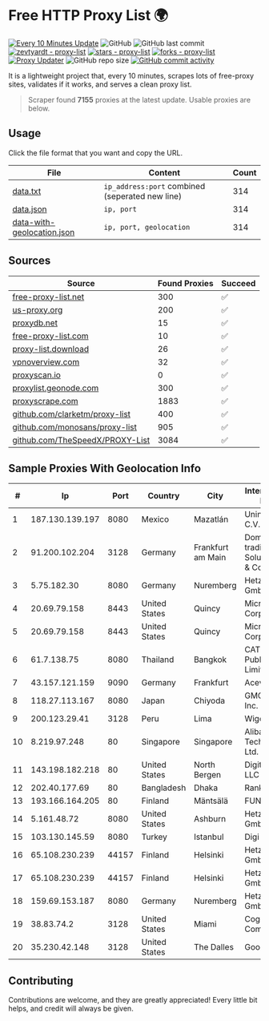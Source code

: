 
# Free HTTP Proxy List 🌍

[![Every 10 Minutes Update](https://github.com/mertguvencli/http-proxy-list/actions/workflows/main.yml/badge.svg?branch=main)](https://github.com/mertguvencli/http-proxy-list/actions/workflows/main.yml)
![GitHub](https://img.shields.io/github/license/mertguvencli/http-proxy-list)
![GitHub last commit](https://img.shields.io/github/last-commit/mertguvencli/http-proxy-list)
[![zevtyardt - proxy-list](https://img.shields.io/static/v1?label=zevtyardt&message=proxy-list&color=blue&logo=github)](https://github.com/zevtyardt/proxy-list "Go to GitHub repo")
[![stars - proxy-list](https://img.shields.io/github/stars/zevtyardt/proxy-list?style=social)](https://github.com/zevtyardt/proxy-list)
[![forks - proxy-list](https://img.shields.io/github/forks/zevtyardt/proxy-list?style=social)](https://github.com/zevtyardt/proxy-list)
[![Proxy Updater](https://github.com/zevtyardt/proxy-list/workflows/Proxy%20Updater/badge.svg)](https://github.com/zevtyardt/proxy-list/actions?query=workflow:"Proxy+Updater")
![GitHub repo size](https://img.shields.io/github/repo-size/zevtyardt/proxy-list)
[![GitHub commit activity](https://img.shields.io/github/commit-activity/m/zevtyardt/proxy-list?logo=commits)](https://github.com/zevtyardt/proxy-list/commits/main)

It is a lightweight project that, every 10 minutes, scrapes lots of free-proxy sites, validates if it works, and serves a clean proxy list.

> Scraper found **7155** proxies at the latest update. Usable proxies are below.

## Usage

Click the file format that you want and copy the URL.

|File|Content|Count|
|----|-------|-----|
|[data.txt](https://raw.githubusercontent.com/mertguvencli/http-proxy-list/main/proxy-list/data.txt)|`ip_address:port` combined (seperated new line)|314|
|[data.json](https://raw.githubusercontent.com/mertguvencli/http-proxy-list/main/proxy-list/data.json)|`ip, port`|314|
|[data-with-geolocation.json](https://raw.githubusercontent.com/mertguvencli/http-proxy-list/main/proxy-list/data-with-geolocation.json)|`ip, port, geolocation`|314|

## Sources

|Source|Found Proxies|Succeed|
|------|-------------|-------|
|[free-proxy-list.net](https://free-proxy-list.net)|300|✅|
|[us-proxy.org](https://www.us-proxy.org)|200|✅|
|[proxydb.net](http://proxydb.net)|15|✅|
|[free-proxy-list.com](https://free-proxy-list.com/?page=&port=&type%5B%5D=http&type%5B%5D=https&up_time=0&search=Search)|10|✅|
|[proxy-list.download](https://www.proxy-list.download/HTTP)|26|✅|
|[vpnoverview.com](https://vpnoverview.com/privacy/anonymous-browsing/free-proxy-servers)|32|✅|
|[proxyscan.io](https://www.proxyscan.io)|0|✅|
|[proxylist.geonode.com](https://proxylist.geonode.com/api/proxy-list?limit=300&page=1&sort_by=lastChecked&sort_type=desc&protocols=http,https)|300|✅|
|[proxyscrape.com](https://api.proxyscrape.com/v2/?request=displayproxies&protocol=http&timeout=10000&country=all&ssl=all&anonymity=all)|1883|✅|
|[github.com/clarketm/proxy-list](https://raw.githubusercontent.com/clarketm/proxy-list/master/proxy-list-raw.txt)|400|✅|
|[github.com/monosans/proxy-list](https://raw.githubusercontent.com/monosans/proxy-list/main/proxies/http.txt)|905|✅|
|[github.com/TheSpeedX/PROXY-List](https://raw.githubusercontent.com/TheSpeedX/PROXY-List/master/http.txt)|3084|✅|


## Sample Proxies With Geolocation Info

|#|Ip|Port|Country|City|Internet Service Provider|
|-|--|----|-------|----|-------------------------|
|1|187.130.139.197|8080|Mexico|Mazatlán|Uninet S.A. de C.V.|
|2|91.200.102.204|3128|Germany|Frankfurt am Main|Dominic Scholz trading as ITP-Solutions GmbH & Co. KG|
|3|5.75.182.30|8080|Germany|Nuremberg|Hetzner Online GmbH|
|4|20.69.79.158|8443|United States|Quincy|Microsoft Corporation|
|5|20.69.79.158|8443|United States|Quincy|Microsoft Corporation|
|6|61.7.138.75|8080|Thailand|Bangkok|CAT Telecom Public Company Limited|
|7|43.157.121.159|9090|Germany|Frankfurt|Aceville Pte.ltd|
|8|118.27.113.167|8080|Japan|Chiyoda|GMO Internet, Inc.|
|9|200.123.29.41|3128|Peru|Lima|Wigo S.A.|
|10|8.219.97.248|80|Singapore|Singapore|Alibaba (US) Technology Co., Ltd.|
|11|143.198.182.218|80|United States|North Bergen|DigitalOcean, LLC|
|12|202.40.177.69|80|Bangladesh|Dhaka|Ranks ITT|
|13|193.166.164.205|80|Finland|Mäntsälä|FUNET|
|14|5.161.48.72|8080|United States|Ashburn|Hetzner Online GmbH|
|15|103.130.145.59|8080|Turkey|Istanbul|Digi Turunc|
|16|65.108.230.239|44157|Finland|Helsinki|Hetzner Online GmbH|
|17|65.108.230.239|44157|Finland|Helsinki|Hetzner Online GmbH|
|18|159.69.153.187|8080|Germany|Nuremberg|Hetzner Online GmbH|
|19|38.83.74.2|3128|United States|Miami|Cogent Communications|
|20|35.230.42.148|3128|United States|The Dalles|Google LLC|



## Contributing

Contributions are welcome, and they are greatly appreciated! Every
little bit helps, and credit will always be given.

